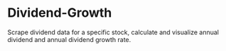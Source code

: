 # Dividend-Growth
Scrape dividend data for a specific stock, calculate and visualize annual dividend and annual dividend growth rate.
